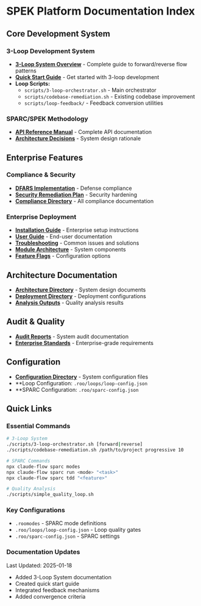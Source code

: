 # SPEK Platform Documentation Index

## Core Development System

### 3-Loop Development System
- **[3-Loop System Overview](3-LOOP-SYSTEM.md)** - Complete guide to forward/reverse flow patterns
- **[Quick Start Guide](3-LOOP-QUICK-START.md)** - Get started with 3-loop development
- **Loop Scripts:**
  - `scripts/3-loop-orchestrator.sh` - Main orchestrator
  - `scripts/codebase-remediation.sh` - Existing codebase improvement
  - `scripts/loop-feedback/` - Feedback conversion utilities

### SPARC/SPEK Methodology
- **[API Reference Manual](API-REFERENCE-MANUAL.md)** - Complete API documentation
- **[Architecture Decisions](ADR-001-SYSTEM-INTEGRATION-ARCHITECTURE.md)** - System design rationale

## Enterprise Features

### Compliance & Security
- **[DFARS Implementation](DFARS-252.204-7012-COMPLETE-IMPLEMENTATION-REPORT.md)** - Defense compliance
- **[Security Remediation Plan](dfars-compliance-security-remediation-plan.md)** - Security hardening
- **[Compliance Directory](compliance/)** - All compliance documentation

### Enterprise Deployment
- **[Installation Guide](ENTERPRISE-INSTALLATION-GUIDE.md)** - Enterprise setup instructions
- **[User Guide](ENTERPRISE-USER-GUIDE.md)** - End-user documentation
- **[Troubleshooting](ENTERPRISE-TROUBLESHOOTING.md)** - Common issues and solutions
- **[Module Architecture](ENTERPRISE-MODULE-ARCHITECTURE.md)** - System components
- **[Feature Flags](ENTERPRISE-FEATURE-FLAGS.md)** - Configuration options

## Architecture Documentation
- **[Architecture Directory](architecture/)** - System design documents
- **[Deployment Directory](deployment/)** - Deployment configurations
- **[Analysis Outputs](analysis_outputs/)** - Quality analysis results

## Audit & Quality
- **[Audit Reports](audit/)** - System audit documentation
- **[Enterprise Standards](enterprise/)** - Enterprise-grade requirements

## Configuration
- **[Configuration Directory](config/)** - System configuration files
- **Loop Configuration: `.roo/loops/loop-config.json`
- **SPARC Configuration: `.roo/sparc-config.json`

## Quick Links

### Essential Commands
```bash
# 3-Loop System
./scripts/3-loop-orchestrator.sh [forward|reverse]
./scripts/codebase-remediation.sh /path/to/project progressive 10

# SPARC Commands
npx claude-flow sparc modes
npx claude-flow sparc run <mode> "<task>"
npx claude-flow sparc tdd "<feature>"

# Quality Analysis
./scripts/simple_quality_loop.sh
```

### Key Configurations
- `.roomodes` - SPARC mode definitions
- `.roo/loops/loop-config.json` - Loop quality gates
- `.roo/sparc-config.json` - SPARC settings

### Documentation Updates
Last Updated: 2025-01-18
- Added 3-Loop System documentation
- Created quick start guide
- Integrated feedback mechanisms
- Added convergence criteria
